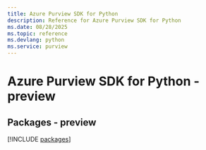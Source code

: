 ```yaml
---
title: Azure Purview SDK for Python
description: Reference for Azure Purview SDK for Python
ms.date: 08/28/2025
ms.topic: reference
ms.devlang: python
ms.service: purview
---
```

# Azure Purview SDK for Python - preview
## Packages - preview
[!INCLUDE [packages](purview-index.md)]